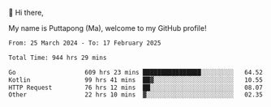 👋 Hi there,

My name is Puttapong (Ma), welcome to my GitHub profile!

<!--START_SECTION:waka-->

```txt
From: 25 March 2024 - To: 17 February 2025

Total Time: 944 hrs 29 mins

Go                   609 hrs 23 mins ████████████████░░░░░░░░░   64.52 %
Kotlin               99 hrs 41 mins  ██▓░░░░░░░░░░░░░░░░░░░░░░   10.55 %
HTTP Request         76 hrs 12 mins  ██░░░░░░░░░░░░░░░░░░░░░░░   08.07 %
Other                22 hrs 10 mins  ▓░░░░░░░░░░░░░░░░░░░░░░░░   02.35 %
```

<!--END_SECTION:waka-->
